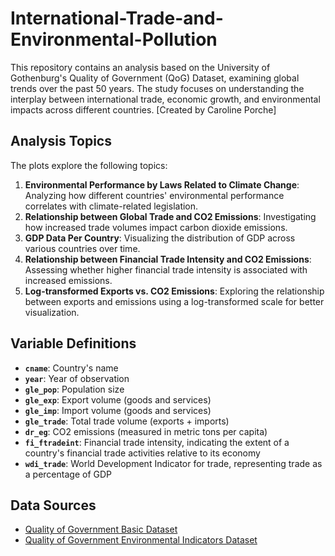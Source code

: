 # International-Trade-and-Environmental-Pollution

This repository contains an analysis based on the University of Gothenburg's Quality of Government (QoG) Dataset, examining global trends over the past 50 years. The study focuses on understanding the interplay between international trade, economic growth, and environmental impacts across different countries. [Created by Caroline Porche]

## Analysis Topics

The plots explore the following topics:

1. **Environmental Performance by Laws Related to Climate Change**: Analyzing how different countries' environmental performance correlates with climate-related legislation.
2. **Relationship between Global Trade and CO2 Emissions**: Investigating how increased trade volumes impact carbon dioxide emissions.
3. **GDP Data Per Country**: Visualizing the distribution of GDP across various countries over time.
4. **Relationship between Financial Trade Intensity and CO2 Emissions**: Assessing whether higher financial trade intensity is associated with increased emissions.
5. **Log-transformed Exports vs. CO2 Emissions**: Exploring the relationship between exports and emissions using a log-transformed scale for better visualization.

## Variable Definitions

- **`cname`**: Country's name
- **`year`**: Year of observation
- **`gle_pop`**: Population size
- **`gle_exp`**: Export volume (goods and services)
- **`gle_imp`**: Import volume (goods and services)
- **`gle_trade`**: Total trade volume (exports + imports)
- **`dr_eg`**: CO2 emissions (measured in metric tons per capita)
- **`fi_ftradeint`**: Financial trade intensity, indicating the extent of a country's financial trade activities relative to its economy
- **`wdi_trade`**: World Development Indicator for trade, representing trade as a percentage of GDP

## Data Sources

- [Quality of Government Basic Dataset](https://www.gu.se/en/quality-government/qog-data/data-downloads/basic-dataset)
- [Quality of Government Environmental Indicators Dataset](https://www.gu.se/en/quality-government/qog-data/data-downloads/environmental-indicators-dataset)

